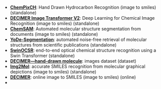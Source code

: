 - **[ChemPixCH](https://github.com/mtzgroup/ChemPixCH)**: Hand Drawn Hydrocarbon Recognition (image to smiles) (standalone)
- **[DECIMER Image Transformer V2](https://github.com/Kohulan/DECIMER-Image_Transformer)**: Deep Learning for Chemical Image Recognition (image to smiles) (standalone)
- **[ChemSAM](https://github.com/mindrank-ai/ChemSAM/tree/master)**: Automated molecular structure segmentation from documents (image to smiles) (standalone)
- **[YoDe-Segmentation](https://github.com/OneChorm/YoDe-Segmentation)**: automated noise-free retrieval of molecular structures from scientific publications (standalone)
- **[SwinOCSR](https://github.com/amine179/DrugDesign)**: end-to-end optical chemical structure recognition using a Swin Transformer (standalone)
- **[DECIMER—hand-drawn molecule](https://zenodo.org/record/6456306#.YyRjsR19hl0)**: images dataset (dataset)
- **[Img2Mol](https://github.com/bayer-science-for-a-better-life/Img2Mol)**: accurate SMILES recognition from molecular graphical depictions (image to smiles) (standalone)
- **[DECIMER](https://decimer.ai/)**: online image to SMILES (image to smiles) (online)
- 
